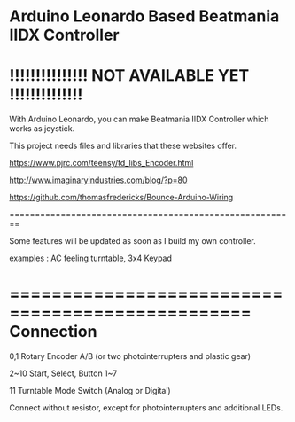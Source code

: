 Arduino Leonardo Based Beatmania IIDX Controller
============================
!!!!!!!!!!!!!!! NOT AVAILABLE YET !!!!!!!!!!!!!!
===============================================

With Arduino Leonardo, you can make Beatmania IIDX Controller which works as joystick.

This project needs files and libraries that these websites offer.

https://www.pjrc.com/teensy/td_libs_Encoder.html

http://www.imaginaryindustries.com/blog/?p=80

https://github.com/thomasfredericks/Bounce-Arduino-Wiring

========================================================

Some features will be updated as soon as I build my own controller.

examples : AC feeling turntable, 3x4 Keypad

=================================================
Connection 
===================
0,1 Rotary Encoder A/B (or two photointerrupters and plastic gear)

2~10 Start, Select, Button 1~7

11 Turntable Mode Switch (Analog or Digital) 

Connect without resistor, except for photointerrupters and additional LEDs.
